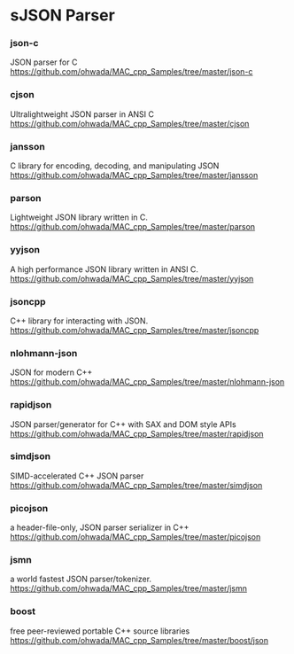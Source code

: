 sJSON Parser
===============


### json-c
JSON parser for C <br/>
https://github.com/ohwada/MAC_cpp_Samples/tree/master/json-c <br/>

### cjson
Ultralightweight JSON parser in ANSI C <br/>
https://github.com/ohwada/MAC_cpp_Samples/tree/master/cjson <br/>

### jansson
C library for encoding, decoding, and manipulating JSON <br/>
https://github.com/ohwada/MAC_cpp_Samples/tree/master/jansson <br/>

### parson
Lightweight JSON library written in C. <br/>
https://github.com/ohwada/MAC_cpp_Samples/tree/master/parson <br/>

### yyjson
A high performance JSON library written in ANSI C.  <br/>
https://github.com/ohwada/MAC_cpp_Samples/tree/master/yyjson <br/>


### jsoncpp
C++ library for interacting with JSON. <br/>
https://github.com/ohwada/MAC_cpp_Samples/tree/master/jsoncpp <br/>
### nlohmann-json
JSON for modern C++ <br/>
https://github.com/ohwada/MAC_cpp_Samples/tree/master/nlohmann-json <br/>

### rapidjson
JSON parser/generator for C++ with SAX and DOM style APIs  <br/>
https://github.com/ohwada/MAC_cpp_Samples/tree/master/rapidjson <br/>

### simdjson
SIMD-accelerated C++ JSON parser <br/>
https://github.com/ohwada/MAC_cpp_Samples/tree/master/simdjson <br/>

### picojson
a header-file-only, JSON parser serializer in C++ <br/>
https://github.com/ohwada/MAC_cpp_Samples/tree/master/picojson <br/>

### jsmn
a world fastest JSON parser/tokenizer.  <br/>
https://github.com/ohwada/MAC_cpp_Samples/tree/master/jsmn <br/>

### boost
free peer-reviewed portable C++ source libraries
https://github.com/ohwada/MAC_cpp_Samples/tree/master/boost/json



